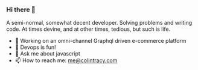 ### Hi there 👋

A semi-normal, somewhat decent developer. Solving problems and writing code. At times devine, and at other times, tedious, but such is life.

- 🔭 Working on an omni-channel Graphql driven e-commerce platform
- 🌱 Devops is fun!
- 💬 Ask me about javascript
- 📫 How to reach me: me@colintracy.com
